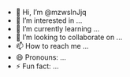 - 👋 Hi, I’m @mzwsInJjq
- 👀 I’m interested in ...
- 🌱 I’m currently learning ...
- 💞️ I’m looking to collaborate on ...
- 📫 How to reach me ...
- 😄 Pronouns: ...
- ⚡ Fun fact: ...

<!---
mzwsInJjq/mzwsInJjq is a ✨ special ✨ repository because its `README.md` (this file) appears on your GitHub profile.
You can click the Preview link to take a look at your changes.
--->
